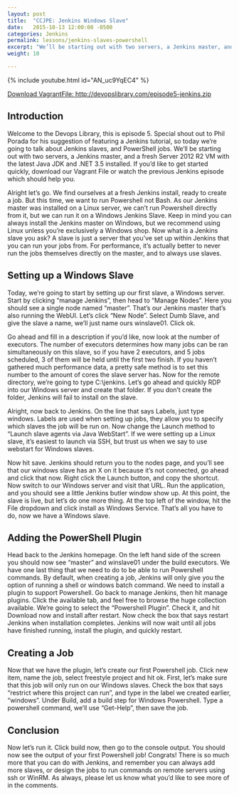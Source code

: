 ```yaml
---
layout: post
title:  "CCJPE: Jenkins Windows Slave"
date:   2015-10-13 12:00:00 -0500
categories: Jenkins
permalink: lessons/jenkins-slaves-powershell
excerpt: "We’ll be starting out with two servers, a Jenkins master, and a fresh Server 2012 R2 VM with the latest Java JDK and .NET 3.5 installed."
weight: 10

---
```

{% include youtube.html id="AN_uc9YqEC4" %}

[Download VagrantFile: http://devopslibrary.com/episode5-jenkins.zip ](http://devopslibrary.com/episode5-jenkins.zip)

Introduction
------------
Welcome to the Devops Library, this is episode 5.  Special shout out to Phil Porada for his suggestion of featuring a Jenkins tutorial, so today we’re going to talk about Jenkins slaves, and PowerShell jobs.  We’ll be starting out with two servers, a Jenkins master, and a fresh Server 2012 R2 VM with the latest Java JDK and .NET 3.5 installed.  If you’d like to get started quickly, download our Vagrant File or watch the previous Jenkins episode which should help you.

Alright let’s go. We find ourselves at a fresh Jenkins install, ready to create a job.  But this time, we want to run Powershell not Bash.  As our Jenkins master was installed on a Linux server, we can’t run Powershell directly from it, but we can run it on a Windows Jenkins Slave.  Keep in mind you can always install the Jenkins master on Windows, but we recommend using Linux unless you’re exclusively a Windows shop.  Now what is a Jenkins slave you ask?  A slave is just a server that you’ve set up within Jenkins that you can run your jobs from.  For performance, it’s actually better to never run the jobs themselves directly on the master, and to always use slaves.

Setting up a Windows Slave
--------------------------
Today, we’re going to start by setting up our first slave, a Windows server.  Start by clicking “manage Jenkins”, then head to “Manage Nodes”.  Here you should see a single node named “master”.  That’s our Jenkins master that’s also running the WebUI.  Let’s click “New Node”.  Select Dumb Slave, and give the slave a name, we’ll just name ours winslave01.  Click ok.

Go ahead and fill in a description if you’d like, now look at the number of executors.  The number of executors determines how many jobs can be ran simultaneously on this slave, so if you have 2 executors, and 5 jobs scheduled, 3 of them will be held until the first two finish.  If you haven’t gathered much performance data, a pretty safe method is to set this number to the amount of cores the slave server has.  Now for the remote directory, we’re going to type C:\jenkins.  Let’s go ahead and quickly RDP into our Windows server and create that folder.  If you don’t create the folder, Jenkins will fail to install on the slave.

Alright, now back to Jenkins.  On the line that says Labels, just type windows.  Labels are used when setting up jobs, they allow you to specify which slaves the job will be run on.  Now change the Launch method to “Launch slave agents via Java WebStart”.  If we were setting up a Linux slave, it’s easiest to launch via SSH, but trust us when we say to use webstart for Windows slaves.

Now hit save.  Jenkins should return you to the nodes page, and you’ll see that our windows slave has an X on it because it’s not connected, go ahead and click that now.  Right click the Launch button, and copy the shortcut.  Now switch to our Windows server and visit that URL.  Run the application, and you should see a little Jenkins butler window show up. At this point, the slave is live, but let’s do one more thing.  At the top left of the window, hit the File dropdown and click install as Windows Service.  That’s all you have to do, now we have a Windows slave.

Adding the PowerShell Plugin
----------------------------
Head back to the Jenkins homepage.  On the left hand side of the screen you should now see “master” and winslave01 under the build executors.  We have one last thing that we need to do to be able to run Powershell commands.  By default, when creating a job, Jenkins will only give you the option of running a shell or windows batch command.  We need to install a plugin to support Powershell.  Go back to manage Jenkins, then hit manage plugins.  Click the available tab, and feel free to browse the huge collection available.  We’re going to select the “Powershell Plugin”.  Check it, and hit Download now and install after restart.  Now check the box that says restart Jenkins when installation completes.  Jenkins will now wait until all jobs have finished running, install the plugin, and quickly restart.

Creating a Job
--------------
Now that we have the plugin, let’s create our first Powershell job.  Click new item, name the job, select freestyle project and hit ok.  First, let’s make sure that this job will only run on our Windows slaves.  Check the box that says “restrict where this project can run”, and type in the label we created earlier, “windows”.  Under Build, add a build step for Windows Powershell.  Type a powershell command, we’ll use “Get-Help”, then save the job.

Conclusion
----------
Now let’s run it.  Click build now, then go to the console output.  You should now see the output of your first Powershell job!  Congrats!  There is so much more that you can do with Jenkins, and remember you can always add more slaves, or design the jobs to run commands on remote servers using ssh or WinRM.  As always, please let us know what you’d like to see more of in the comments.
